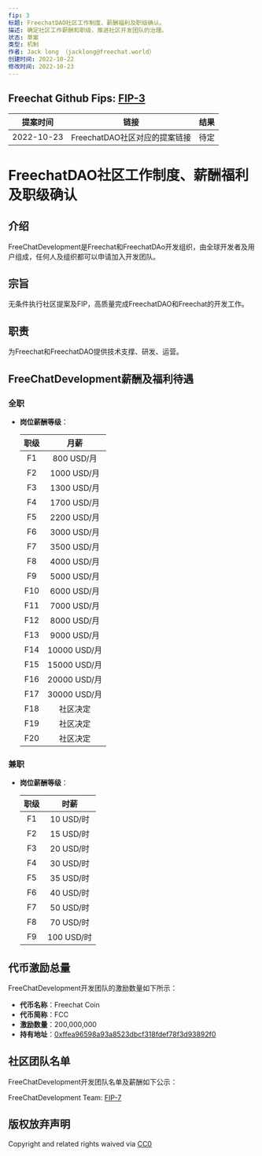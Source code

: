 ```yaml
---
fip: 3
标题: FreechatDAO社区工作制度、薪酬福利及职级确认。
描述: 确定社区工作薪酬和职级，推进社区开发团队的治理。
状态: 草案
类型: 机制
作者: Jack long （jacklong@freechat.world）
创建时间: 2022-10-22
修改时间: 2022-10-23
---
```


## Freechat Github Fips: [FIP-3](https://github.com/FreeChatDevelopment/FIPs/blob/main/FIP/fip-3.md)

  | 提案时间 | 链接 | 结果 |
  |:-:|:-:|:-:|
  |2022-10-23|FreechatDAO社区对应的提案链接|待定|

# FreechatDAO社区工作制度、薪酬福利及职级确认

## 介绍
FreeChatDevelopment是Freechat和FreechatDAo开发组织，由全球开发者及用户组成，任何人及组织都可以申请加入开发团队。

## 宗旨
无条件执行社区提案及FIP，高质量完成FreechatDAO和Freechat的开发工作。

## 职责
为Freechat和FreechatDAO提供技术支撑、研发、运营。

## FreeChatDevelopment薪酬及福利待遇
### 全职
   - **岗位薪酬等级**：

     | 职级 | 月薪 |
     | :-: |:-:|
     | F1  |800 USD/月|
     | F2  |1000 USD/月|
     | F3  |1300 USD/月|
     | F4  |1700 USD/月|
     | F5  |2200 USD/月|
     | F6  |3000 USD/月|
     | F7  |3500 USD/月|
     | F8  |4000 USD/月|
     | F9  |5000 USD/月|
     | F10 |6000 USD/月|
     | F11 |7000 USD/月|
     | F12 |8000 USD/月|
     | F13 |9000 USD/月|
     | F14 |10000 USD/月|
     | F15 |15000 USD/月|
     | F16 |20000 USD/月|
     | F17 |30000 USD/月|
     | F18 |社区决定|
     | F19 |社区决定|
     | F20 |社区决定|

### 兼职
- **岗位薪酬等级**：

   | 职级 | 时薪 |
   | :-: |:-:|
   | F1  |10 USD/时|
   | F2  |15 USD/时|
   | F3  |20 USD/时|
   | F4  |30 USD/时|
   | F5  |35 USD/时|
   | F6  |40 USD/时|
   | F7  |50 USD/时|
   | F8  |70 USD/时|
   | F9  |100 USD/时|

## 代币激励总量
FreeChatDevelopment开发团队的激励数量如下所示：
- **代币名称**：Freechat Coin
- **代币简称**：FCC
- **激励数量**：200,000,000
- **持有地址**：[0xffea96598a93a8523dbcf318fdef78f3d93892f0](https://etherscan.io/token/0x171b1daefac13a0a3524fcb6beddc7b31e58e079?a=0xffea96598a93a8523dbcf318fdef78f3d93892f0)

## 社区团队名单
FreeChatDevelopment开发团队名单及薪酬如下公示：

FreeChatDevelopment Team: [FIP-7](https://github.com/FreeChatDevelopment/FIPs/blob/main/FIP/fip-7.md)

## 版权放弃声明
Copyright and related rights waived via [CC0](https://github.com/ethereum/EIPs/blob/master/LICENSE.md)